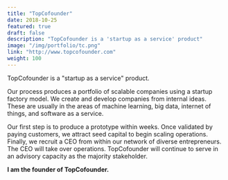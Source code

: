 ```yaml
---
title: "TopCofounder"
date: 2018-10-25
featured: true
draft: false
description: "TopCofounder is a 'startup as a service' product"
image: "/img/portfolio/tc.png"
link: "http://www.topcofounder.com"
weight: 100
---
```


TopCofounder is a "startup as a service" product.

Our process produces a portfolio of scalable companies using a startup factory model. We create and develop companies from internal ideas. These are usually in the areas of machine learning, big data, internet of things, and software as a service.

Our first step is to produce a prototype within weeks. Once validated by paying customers, we attract seed capital to begin scaling operations. Finally, we recruit a CEO from within our network of diverse entrepreneurs. The CEO will take over operations. TopCofounder will continue to serve in an advisory capacity as the majority stakeholder.

<b>I am the founder of TopCofounder.</b>